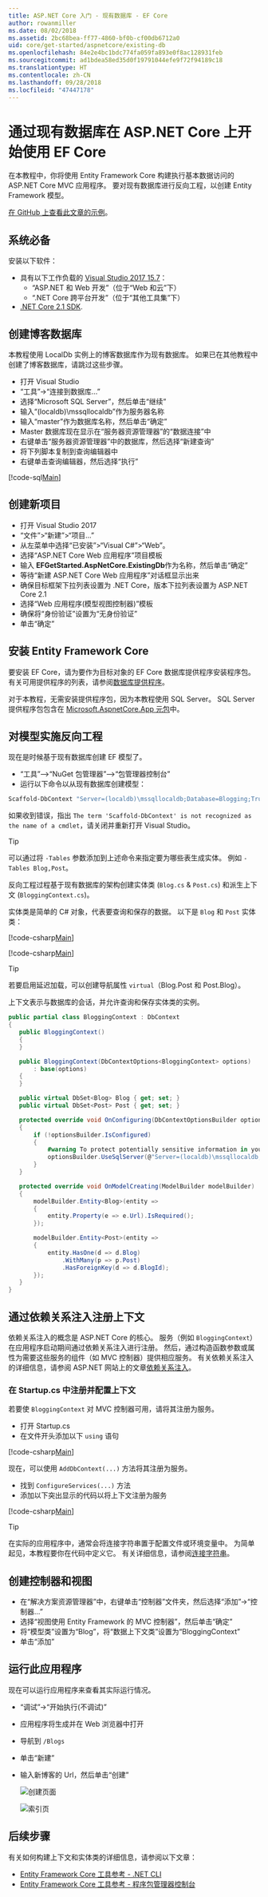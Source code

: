 ```yaml
---
title: ASP.NET Core 入门 - 现有数据库 - EF Core
author: rowanmiller
ms.date: 08/02/2018
ms.assetid: 2bc68bea-ff77-4860-bf0b-cf00db6712a0
uid: core/get-started/aspnetcore/existing-db
ms.openlocfilehash: 84e2e4bc1bdc774fa059fa893e0f8ac128931feb
ms.sourcegitcommit: ad1bdea58ed35d0f19791044efe9f72f94189c18
ms.translationtype: HT
ms.contentlocale: zh-CN
ms.lasthandoff: 09/28/2018
ms.locfileid: "47447178"
---
```

# <a name="getting-started-with-ef-core-on-aspnet-core-with-an-existing-database"></a>通过现有数据库在 ASP.NET Core 上开始使用 EF Core

在本教程中，你将使用 Entity Framework Core 构建执行基本数据访问的 ASP.NET Core MVC 应用程序。 要对现有数据库进行反向工程，以创建 Entity Framework 模型。

[在 GitHub 上查看此文章的示例](https://github.com/aspnet/EntityFramework.Docs/tree/master/samples/core/GetStarted/AspNetCore/EFGetStarted.AspNetCore.ExistingDb)。

## <a name="prerequisites"></a>系统必备

安装以下软件：

* 具有以下工作负载的 [Visual Studio 2017 15.7](https://www.visualstudio.com/downloads/)：
  * “ASP.NET 和 Web 开发”（位于“Web 和云”下）
  * “.NET Core 跨平台开发”（位于“其他工具集”下）
* [.NET Core 2.1 SDK](https://www.microsoft.com/net/download/core).

## <a name="create-blogging-database"></a>创建博客数据库

本教程使用 LocalDb 实例上的博客数据库作为现有数据库。 如果已在其他教程中创建了博客数据库，请跳过这些步骤。

* 打开 Visual Studio
* “工具”->“连接到数据库...”
* 选择“Microsoft SQL Server”，然后单击“继续”
* 输入“(localdb)\mssqllocaldb”作为服务器名称
* 输入“master”作为数据库名称，然后单击“确定”
* Master 数据库现在显示在“服务器资源管理器”的“数据连接”中
* 右键单击“服务器资源管理器”中的数据库，然后选择“新建查询”
* 将下列脚本复制到查询编辑器中
* 右键单击查询编辑器，然后选择“执行”

[!code-sql[Main](../_shared/create-blogging-database-script.sql)]

## <a name="create-a-new-project"></a>创建新项目

* 打开 Visual Studio 2017
* “文件”>“新建”>“项目...”
* 从左菜单中选择“已安装”>“Visual C#”>“Web”。
* 选择“ASP.NET Core Web 应用程序”项目模板
* 输入 **EFGetStarted.AspNetCore.ExistingDb**作为名称，然后单击“确定”
* 等待“新建 ASP.NET Core Web 应用程序”对话框显示出来
* 确保目标框架下拉列表设置为 .NET Core，版本下拉列表设置为 ASP.NET Core 2.1
* 选择“Web 应用程序(模型视图控制器)”模板
* 确保将“身份验证”设置为“无身份验证”
* 单击“确定” 

## <a name="install-entity-framework-core"></a>安装 Entity Framework Core

要安装 EF Core，请为要作为目标对象的 EF Core 数据库提供程序安装程序包。 有关可用提供程序的列表，请参阅[数据库提供程序](../../providers/index.md)。 

对于本教程，无需安装提供程序包，因为本教程使用 SQL Server。 SQL Server 提供程序包包含在 [Microsoft.AspnetCore.App 元包](https://docs.microsoft.com/en-us/aspnet/core/fundamentals/metapackage-app?view=aspnetcore-2.1)中。

## <a name="reverse-engineer-your-model"></a>对模型实施反向工程

现在是时候基于现有数据库创建 EF 模型了。

* “工具”–>“NuGet 包管理器”–>“包管理器控制台”
* 运行以下命令以从现有数据库创建模型：

``` powershell
Scaffold-DbContext "Server=(localdb)\mssqllocaldb;Database=Blogging;Trusted_Connection=True;" Microsoft.EntityFrameworkCore.SqlServer -OutputDir Models
```

如果收到错误，指出 `The term 'Scaffold-DbContext' is not recognized as the name of a cmdlet`，请关闭并重新打开 Visual Studio。

> [!TIP]  
> 可以通过将 `-Tables` 参数添加到上述命令来指定要为哪些表生成实体。 例如 `-Tables Blog,Post`。

反向工程过程基于现有数据库的架构创建实体类 (`Blog.cs` & `Post.cs`) 和派生上下文 (`BloggingContext.cs`)。

 实体类是简单的 C# 对象，代表要查询和保存的数据。 以下是 `Blog` 和 `Post` 实体类：

 [!code-csharp[Main](../../../../samples/core/GetStarted/AspNetCore/EFGetStarted.AspNetCore.ExistingDb/Models/Blog.cs)]

[!code-csharp[Main](../../../../samples/core/GetStarted/AspNetCore/EFGetStarted.AspNetCore.ExistingDb/Models/Post.cs)]

> [!TIP]  
> 若要启用延迟加载，可以创建导航属性 `virtual`（Blog.Post 和 Post.Blog）。

 上下文表示与数据库的会话，并允许查询和保存实体类的实例。

<!-- Static code listing, rather than a linked file, because the tutorial modifies the context file heavily -->
 ``` csharp
public partial class BloggingContext : DbContext
{
    public BloggingContext()
    {
    }

    public BloggingContext(DbContextOptions<BloggingContext> options)
        : base(options)
    {
    }

    public virtual DbSet<Blog> Blog { get; set; }
    public virtual DbSet<Post> Post { get; set; }

    protected override void OnConfiguring(DbContextOptionsBuilder optionsBuilder)
    {
        if (!optionsBuilder.IsConfigured)
        {
            #warning To protect potentially sensitive information in your connection string, you should move it out of source code. See http://go.microsoft.com/fwlink/?LinkId=723263 for guidance on storing connection strings.
            optionsBuilder.UseSqlServer(@"Server=(localdb)\mssqllocaldb;Database=Blogging;Trusted_Connection=True;");
        }
    }

    protected override void OnModelCreating(ModelBuilder modelBuilder)
    {
        modelBuilder.Entity<Blog>(entity =>
        {
            entity.Property(e => e.Url).IsRequired();
        });

        modelBuilder.Entity<Post>(entity =>
        {
            entity.HasOne(d => d.Blog)
                .WithMany(p => p.Post)
                .HasForeignKey(d => d.BlogId);
        });
    }
}
```

## <a name="register-your-context-with-dependency-injection"></a>通过依赖关系注入注册上下文

依赖关系注入的概念是 ASP.NET Core 的核心。 服务（例如 `BloggingContext`）在应用程序启动期间通过依赖关系注入进行注册。 然后，通过构造函数参数或属性为需要这些服务的组件（如 MVC 控制器）提供相应服务。 有关依赖关系注入的详细信息，请参阅 ASP.NET 网站上的文章[依赖关系注入](http://docs.asp.net/en/latest/fundamentals/dependency-injection.html)。

### <a name="register-and-configure-your-context-in-startupcs"></a>在 Startup.cs 中注册并配置上下文

若要使 `BloggingContext` 对 MVC 控制器可用，请将其注册为服务。

* 打开 Startup.cs
* 在文件开头添加以下 `using` 语句

[!code-csharp[Main](../../../../samples/core/GetStarted/AspNetCore/EFGetStarted.AspNetCore.ExistingDb/Startup.cs#AddedUsings)]

现在，可以使用 `AddDbContext(...)` 方法将其注册为服务。
* 找到 `ConfigureServices(...)` 方法
* 添加以下突出显示的代码以将上下文注册为服务

[!code-csharp[Main](../../../../samples/core/GetStarted/AspNetCore/EFGetStarted.AspNetCore.ExistingDb/Startup.cs?name=ConfigureServices&highlight=14-15)]

> [!TIP]  
> 在实际的应用程序中，通常会将连接字符串置于配置文件或环境变量中。 为简单起见，本教程要你在代码中定义它。 有关详细信息，请参阅[连接字符串](../../miscellaneous/connection-strings.md)。

## <a name="create-a-controller-and-views"></a>创建控制器和视图

* 在“解决方案资源管理器”中，右键单击“控制器”文件夹，然后选择“添加”->“控制器...”
* 选择“视图使用 Entity Framework 的 MVC 控制器”，然后单击“确定”
* 将“模型类”设置为“Blog”，将“数据上下文类”设置为“BloggingContext”
* 单击“添加”

## <a name="run-the-application"></a>运行此应用程序

现在可以运行应用程序来查看其实际运行情况。

* “调试”->“开始执行(不调试)”
* 应用程序将生成并在 Web 浏览器中打开
* 导航到 `/Blogs`
* 单击“新建”
* 输入新博客的 Url，然后单击“创建”

  ![创建页面](_static/create.png)

  ![索引页](_static/index-existing-db.png)

## <a name="next-steps"></a>后续步骤

有关如何构建上下文和实体类的详细信息，请参阅以下文章：
* [Entity Framework Core 工具参考 - .NET CLI](xref:core/miscellaneous/cli/dotnet#dotnet-ef-dbcontext-scaffold)
* [Entity Framework Core 工具参考 - 程序包管理器控制台](xref:core/miscellaneous/cli/powershell#scaffold-dbcontext)